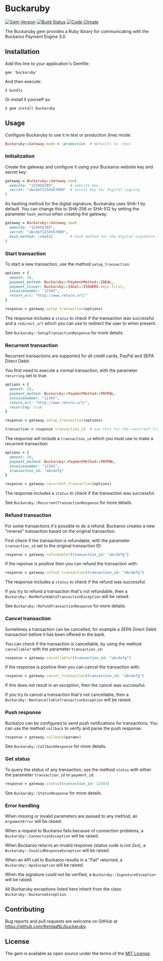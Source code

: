 # Buckaruby

[![Gem Version](https://badge.fury.io/rb/buckaruby.svg)](https://badge.fury.io/rb/buckaruby)
[![Build Status](https://travis-ci.org/KentaaNL/buckaruby.svg?branch=master)](https://travis-ci.org/KentaaNL/buckaruby)
[![Code Climate](https://codeclimate.com/github/KentaaNL/buckaruby/badges/gpa.svg)](https://codeclimate.com/github/KentaaNL/buckaruby)

The Buckaruby gem provides a Ruby library for communicating with the Buckaroo Payment Engine 3.0.

## Installation

Add this line to your application's Gemfile:

    gem 'buckaruby'

And then execute:

    $ bundle

Or install it yourself as:

    $ gem install buckaruby

## Usage

Configure Buckaruby to use it in test or production (live) mode:

```ruby
Buckaruby::Gateway.mode = :production  # defaults to :test
```

### Initialization

Create the gateway and configure it using your Buckaroo website key and secret key:

```ruby
gateway = Buckaruby::Gateway.new(
  website: "123456789",       # website key
  secret: "abcdef1234567890"  # secret key for digital signing
)
```

As hashing method for the digital signature, Buckaruby uses SHA-1 by default. You can change this to SHA-256 or SHA-512 by setting the parameter `hash_method` when creating the gateway:

```ruby
gateway = Buckaruby::Gateway.new(
  website: "123456789",
  secret: "abcdef1234567890",
  hash_method: :sha512        # hash method for the digital signature (:sha1, :sha256 or :sha512)
)
```

### Start transaction

To start a new transaction, use the method `setup_transaction`:

```ruby
options = {
  amount: 10,
  payment_method: Buckaruby::PaymentMethod::IDEAL,
  payment_issuer: Buckaruby::Ideal::ISSUERS.keys.first,
  invoicenumber: "12345",
  return_url: "http://www.return.url/"
}

response = gateway.setup_transaction(options)
```

The response includes a `status` to check if the transaction was successful and a `redirect_url` which you can use to redirect the user to when present.

See `Buckaruby::SetupTransactionResponse` for more details.

### Recurrent transaction

Recurrent transactions are supported for all credit cards, PayPal and SEPA Direct Debit.

You first need to execute a normal transaction, with the parameter `recurring` set to true.

```ruby
options = {
  amount: 10,
  payment_method: Buckaruby::PaymentMethod::PAYPAL,
  invoicenumber: "12345",
  return_url: "http://www.return.url/",
  recurring: true
}

response = gateway.setup_transaction(options)

transaction = response.transaction_id  # use this for the recurrent transaction
```

The response will include a `transaction_id` which you must use to make a recurrent transaction:

```ruby
options = {
  amount: 10,
  payment_method: Buckaruby::PaymentMethod::PAYPAL,
  invoicenumber: "12345",
  transaction_id: "abcdefg"
}

response = gateway.recurrent_transaction(options)
```

The response includes a `status` to check if the transaction was successful.

See `Buckaruby::RecurrentTransactionResponse` for more details.

### Refund transaction

For some transactions it's possible to do a refund: Buckaroo creates a new "reverse" transaction based on the original transaction.

First check if the transaction is refundable, with the parameter `transaction_id` set to the original transaction ID:

```ruby
response = gateway.refundable?(transaction_id: "abcdefg")
```

If the reponse is positive then you can refund the transaction with:

```ruby
response = gateway.refund_transaction(transaction_id: "abcdefg")
```

The response includes a `status` to check if the refund was successful.

If you try to refund a transaction that's not refundable, then a `Buckaruby::NonRefundableTransactionException` will be raised.

See `Buckaruby::RefundTransactionResponse` for more details.

### Cancel transaction

Sometimes a transaction can be cancelled, for example a SEPA Direct Debit transaction before it has been offered to the bank.

You can check if the transaction is cancellable, by using the method `cancellable?` with the parameter `transaction_id`:

```ruby
response = gateway.cancellable?(transaction_id: "abcdefg")
```

If the response is positive then you can cancel the transaction with:

```ruby
response = gateway.cancel_transaction(transaction_id: "abcdefg")
```

If this does not result in an exception, then the cancel was successful.

If you try to cancel a transaction that's not cancellable, then a `Buckaruby::NonCancellableTransactionException` will be raised.

### Push response

Buckaroo can be configured to send push notifications for transactions. You can use the method `callback` to verify and parse the push response:

```ruby
response = gateway.callback(params)
```

See `Buckaruby::CallbackResponse` for more details.

### Get status

To query the status of any transaction, use the method `status` with either the parameter `transaction_id` or `payment_id`:

```ruby
response = gateway.status(transaction_id: 12345)
```

See `Buckaruby::StatusResponse` for more details.

### Error handling

When missing or invalid parameters are passed to any method, an `ArgumentError` will be raised.

When a request to Buckaroo fails because of connection problems, a `Buckaruby::ConnectionException` will be raised.

When Buckaroo returns an invalid response (status code is not 2xx), a `Buckaruby::InvalidResponseException` will be raised.

When an API call to Buckaroo results in a "Fail" returned, a `Buckaruby::ApiException` will be raised.

When the signature could not be verified, a `Buckaruby::SignatureException` will be raised.

All Buckaruby exceptions listed here inherit from the class `Buckaruby::BuckarooException`.

## Contributing

Bug reports and pull requests are welcome on GitHub at https://github.com/KentaaNL/buckaruby.

## License

The gem is available as open source under the terms of the [MIT License](http://opensource.org/licenses/MIT).

